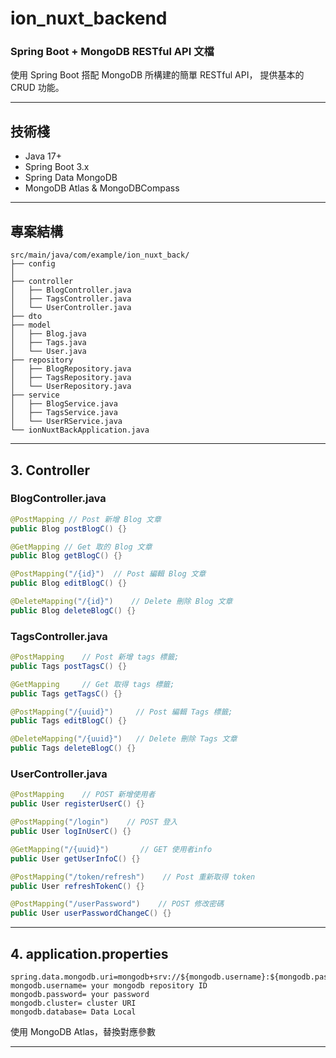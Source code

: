 # ion_nuxt_backend
### Spring Boot + MongoDB RESTful API 文檔
使用 Spring Boot 搭配 MongoDB 所構建的簡單 RESTful API，
提供基本的 CRUD 功能。

---

## 技術棧
- Java 17+
- Spring Boot 3.x
- Spring Data MongoDB
- MongoDB Atlas & MongoDBCompass

---

## 專案結構
```
src/main/java/com/example/ion_nuxt_back/
├── config
│  
├── controller
│   ├── BlogController.java
│   ├── TagsController.java
│   └── UserController.java
├── dto
├── model
│   ├── Blog.java
│   ├── Tags.java
│   └── User.java
├── repository
│   ├── BlogRepository.java
│   ├── TagsRepository.java
│   └── UserRepository.java
├── service
│   ├── BlogService.java
│   ├── TagsService.java
│   └── UserRService.java
└── ionNuxtBackApplication.java
```

---

## 3. Controller

### BlogController.java
```java
@PostMapping // Post 新增 Blog 文章
public Blog postBlogC() {}

@GetMapping // Get 取的 Blog 文章
public Blog getBlogC() {}

@PostMapping("/{id}")  // Post 編輯 Blog 文章
public Blog editBlogC() {}

@DeleteMapping("/{id}")    // Delete 刪除 Blog 文章
public Blog deleteBlogC() {}
```

### TagsController.java
```java
@PostMapping    // Post 新增 tags 標籤;
public Tags postTagsC() {}

@GetMapping     // Get 取得 tags 標籤;
public Tags getTagsC() {}

@PostMapping("/{uuid}")     // Post 編輯 Tags 標籤;
public Tags editBlogC() {}

@DeleteMapping("/{uuid}")   // Delete 刪除 Tags 文章
public Tags deleteBlogC() {}
```

### UserController.java
```java
@PostMapping    // POST 新增使用者
public User registerUserC() {}

@PostMapping("/login")    // POST 登入
public User logInUserC() {}

@GetMapping("/{uuid}")       // GET 使用者info
public User getUserInfoC() {}

@PostMapping("/token/refresh")    // Post 重新取得 token
public User refreshTokenC() {}

@PostMapping("/userPassword")    // POST 修改密碼
public User userPasswordChangeC() {}
```

---

## 4. application.properties
```properties
spring.data.mongodb.uri=mongodb+srv://${mongodb.username}:${mongodb.password}@${mongodb.cluster}/${mongodb.database}
mongodb.username= your mongodb repository ID
mongodb.password= your password
mongodb.cluster= cluster URI
mongodb.database= Data Local
```
使用 MongoDB Atlas，替換對應參數

---
